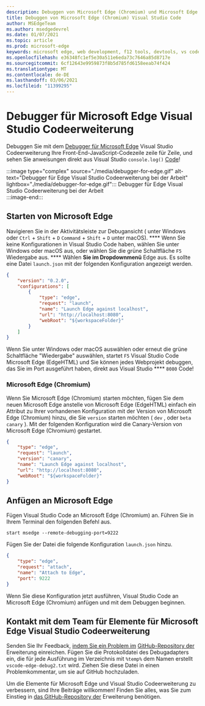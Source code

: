 ```yaml
---
description: Debuggen von Microsoft Edge (Chromium) und Microsoft Edge (EdgeHTML) aus Visual Studio Code
title: Debuggen von Microsoft Edge (Chromium) Visual Studio Code
author: MSEdgeTeam
ms.author: msedgedevrel
ms.date: 01/07/2021
ms.topic: article
ms.prod: microsoft-edge
keywords: microsoft edge, web development, f12 tools, devtools, vs code, visual studio code, debugger
ms.openlocfilehash: e36348fc1ef5e30a511e6eda73c7646a85d8717e
ms.sourcegitcommit: 6cf12643e9959873f8b5d785fd6158eeab74f424
ms.translationtype: MT
ms.contentlocale: de-DE
ms.lasthandoff: 03/06/2021
ms.locfileid: "11399295"
---
```

# <a name="debugger-for-microsoft-edge-visual-studio-code-extension"></a>Debugger für Microsoft Edge Visual Studio Codeerweiterung  

Debuggen Sie mit dem [Debugger für Microsoft Edge][VisualstudioMarketplaceDebuggerMicrosoftEdge] Visual Studio Codeerweiterung Ihre Front-End-JavaScript-Codezeile zeile für Zeile, und sehen Sie anweisungen direkt aus Visual Studio `console.log()` [Code][VisualstudioCode]!  

:::image type="complex" source="./media/debugger-for-edge.gif" alt-text="Debugger für Edge Visual Studio Codeerweiterung bei der Arbeit" lightbox="./media/debugger-for-edge.gif":::
   Debugger für Edge Visual Studio Codeerweiterung bei der Arbeit  
:::image-end:::

<!--![Debugger for Edge Visual Studio Code extension at work][ImageGifDebuggerEdge]  -->  

## <a name="launching-microsoft-edge"></a>Starten von Microsoft Edge  

Navigieren Sie in der Aktivitätsleiste zur Debugansicht \( unter Windows oder `Ctrl` + `Shift` + `D` `Command` + `Shift` + `D` unter macOS\). ****  Wenn Sie keine Konfigurationen in Visual Studio Code haben, wählen Sie unter Windows oder macOS aus, oder wählen Sie die grüne Schaltfläche `F5` Wiedergabe aus. ****  Wählen **Sie im Dropdownmenü** Edge aus.  Es sollte eine Datei `launch.json` mit der folgenden Konfiguration angezeigt werden.  

```json
{
    "version": "0.2.0",
    "configurations": [
        {
            "type": "edge",
            "request": "launch",
            "name": "Launch Edge against localhost",
            "url": "http://localhost:8080",
            "webRoot": "${workspaceFolder}"
        }
    ]
}
```  

Wenn Sie unter Windows oder macOS auswählen oder erneut die grüne Schaltfläche "Wiedergabe" auswählen, startet `F5` Visual Studio Code Microsoft Edge \(EdgeHTML\) und Sie können jedes Webprojekt debuggen, das Sie im Port ausgeführt haben, direkt aus Visual Studio **** `8080` Code!  

### <a name="microsoft-edge-chromium"></a>Microsoft Edge (Chromium)  

Wenn Sie Microsoft Edge \(Chromium\) starten möchten, fügen Sie dem neuen Microsoft Edge anstelle von Microsoft Edge \(EdgeHTML\) einfach ein Attribut zu Ihrer vorhandenen Konfiguration mit der Version von Microsoft Edge \(Chromium\) hinzu, die Sie `version` starten möchten \( `dev` , oder `beta` `canary` \).  Mit der folgenden Konfiguration wird die Canary-Version von Microsoft Edge \(Chromium\) gestartet.  

```json
{
    "type": "edge",
    "request": "launch",
    "version": "canary",
    "name": "Launch Edge against localhost",
    "url": "http://localhost:8080",
    "webRoot": "${workspaceFolder}"
}
```  

## <a name="attaching-to-microsoft-edge"></a>Anfügen an Microsoft Edge  

Fügen Visual Studio Code an Microsoft Edge \(Chromium\) an.  Führen Sie in Ihrem Terminal den folgenden Befehl aus.  

```shell
start msedge --remote-debugging-port=9222
```  

Fügen Sie der Datei die folgende Konfiguration `launch.json` hinzu.   

```json
{
    "type": "edge",
    "request": "attach",
    "name": "Attach to Edge",
    "port": 9222
}
```  

Wenn Sie diese Konfiguration jetzt ausführen, Visual Studio Code an Microsoft Edge \(Chromium\) anfügen und mit dem Debuggen beginnen.  

## <a name="getting-in-touch-with-the-elements-for-microsoft-edge-visual-studio-code-extension-team"></a>Kontakt mit dem Team für Elemente für Microsoft Edge Visual Studio Codeerweiterung    

Senden Sie Ihr Feedback, [indem Sie ein Problem im][GithubMicrosoftVscodeEdgeDebug2NewIssue] [GitHub-Repository der][GithubMicrosoftVscodeEdgeDebug2] Erweiterung einreichen.  Fügen Sie die Protokolldatei des Debugadapters ein, die für jede Ausführung im Verzeichnis mit `%temp%` dem Namen erstellt `vscode-edge-debug2.txt` wird.  Ziehen Sie diese Datei in einen Problemkommentar, um sie auf GitHub hochzuladen.  

Um die Elemente für Microsoft Edge und Visual Studio Codeerweiterung zu verbessern, sind Ihre Beiträge willkommen!  Finden Sie alles, was Sie zum Einstieg in [das GitHub-Repository der][GithubMicrosoftVscodeEdgeDebug2] Erweiterung benötigen.  


<!-- image links -->  

<!--[ImageGifDebuggerEdge]: ./media/debugger-for-edge.gif "Debugger for Edge Visual Studio Code extension in action"  -->  
[ImagePngDebuggerEdge]: ./media/debugger-for-edge.png "Debugger für Edge Visual Studio Codeerweiterung in Aktion"  

<!--links -->  

[VisualstudioCode]: https://code.visualstudio.com "Visual Studio Code"  
[VisualStudioCodeDocs]: https://code.visualstudio.com/Docs "Dokumentation | Visual Studio Code"   

[GithubMicrosoftVscodeEdgeDebug2]: https://github.com/Microsoft/vscode-edge-debug2 "microsoft/vscode-edge-debug2 | GitHub"  
[GithubMicrosoftVscodeEdgeDebug2NewIssue]: https://github.com/Microsoft/vscode-edge-debug2/issues/new "Neues Problem – microsoft/vscode-edge-debug2 | GitHub"  

[VisualstudioMarketplaceDebuggerMicrosoftEdge]: https://marketplace.visualstudio.com/items?itemName=msjsdiag.debugger-for-edge "Debugger für Microsoft Edge | Visual Studio Marketplace"  

